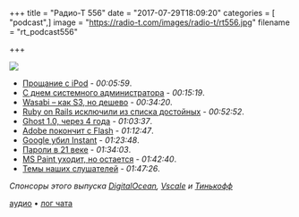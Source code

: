 +++
title = "Радио-Т 556"
date = "2017-07-29T18:09:20"
categories = [ "podcast",]
image = "https://radio-t.com/images/radio-t/rt556.jpg"
filename = "rt_podcast556"

+++

![](https://radio-t.com/images/radio-t/rt556.jpg)

- [Прощание с iPod](https://www.wired.com/story/goodbye-ipod-and-thanks-for-all-the-tunes/) - *00:05:59*.
- [С днем системного администратора](https://habrahabr.ru/post/334318/) - *00:15:19*.
- [Wasabi – как S3, но дешево](https://wasabi.com/product/) - *00:34:20*.
- [Ruby on Rails исключили из списка достойных](https://thenextweb.com/dd/2017/07/26/ruby-rails-major-coding-bootcamp-ditches-due-waning-interest/) - *00:52:52*.
- [Ghost 1.0, через 4 года](https://blog.ghost.org/1-0/) - *01:03:37*.
- [Adobe покончит с Flash](https://blogs.adobe.com/conversations/2017/07/adobe-flash-update.html) - *01:12:47*.
- [Google убил Instant](https://thenextweb.com/google/2017/07/26/google-just-killed-off-one-biggest-features-wont-even-notice/) - *01:23:48*.
- [Пароли в 21 веке](https://www.troyhunt.com/passwords-evolved-authentication-guidance-for-the-modern-era/) - *01:34:03*.
- [MS Paint уходит, но остается](https://blogs.windows.com/windowsexperience/2017/07/24/ms-paint-stay/) - *01:42:40*.
- [Темы наших слушателей](https://radio-t.com/p/2017/07/26/prep-556/) - *01:47:26*.

*Спонсоры этого выпуска [DigitalOcean](https://www.digitalocean.com), [Vscale](http://bit.ly/radio-t_vscale) и [Тинькофф](http://bit.ly/tinkoff-rt2)*

[аудио](http://cdn.radio-t.com/rt_podcast556.mp3) • [лог чата](http://chat.radio-t.com/logs/radio-t-556.html)
<audio src="http://cdn.radio-t.com/rt_podcast556.mp3" preload="none"></audio>
